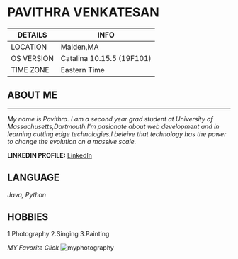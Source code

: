    # PAVITHRA VENKATESAN

|**DETAILS**| **INFO**                 |
|---------- |--------------------------|
|LOCATION   | Malden,MA                |
|OS VERSION | Catalina 10.15.5 (19F101)|
|TIME ZONE  | Eastern Time             |

## ABOUT ME
-----------------
*My name is Pavithra. I am a second year grad student at University of Massachusetts,Dartmouth.I'm pasionate about web development and in learning cutting edge technologies.I beleive that technology has the power to change the evolution on a massive scale.*

**LINKEDIN PROFILE:**
[LinkedIn](https://www.linkedin.com/in/pavithra-venkatesan-18905764/)

## LANGUAGE
*Java, Python*

## HOBBIES
1.Photography
2.Singing
3.Painting

*MY Favorite Click*
![myphotography](images/CANYONS.jpeg)



 


